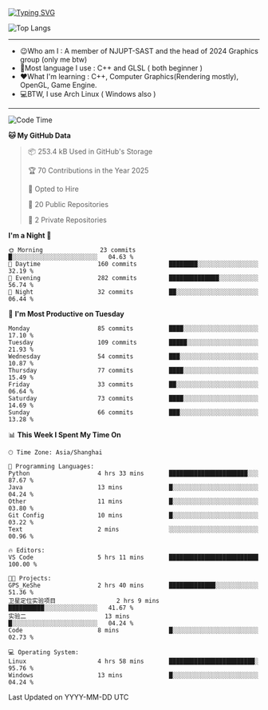 <a href="https://git.io/typing-svg">
  <img src="https://readme-typing-svg.demolab.com?font=Fira+Code&pause=1000&random=false&width=435&separator=%3D&lines=std%3A%3Aprintln(%22Hello,+world!%22);" alt="Typing SVG" />
</a>

![Top Langs](https://github-readme-stats.vercel.app/api/top-langs/?username=FOTH0626&theme=transparent)

---

- 😉Who am I : A member of NJUPT-SAST and the head of 2024 Graphics group (only me btw)
- 📖Most language I use : C++ and GLSL ( both beginner )
- ❤What I'm learning : C++, Computer Graphics(Rendering mostly), OpenGL, Game Engine.
- 💻BTW, I use Arch Linux ( Windows also )
---
<!--START_SECTION:waka-->
![Code Time](http://img.shields.io/badge/Code%20Time-181%20hrs%2036%20mins-blue)

**🐱 My GitHub Data** 

> 📦 253.4 kB Used in GitHub's Storage 
 > 
> 🏆 70 Contributions in the Year 2025
 > 
> 💼 Opted to Hire
 > 
> 📜 20 Public Repositories 
 > 
> 🔑 2 Private Repositories 
 > 
**I'm a Night 🦉** 

```text
🌞 Morning                23 commits          █░░░░░░░░░░░░░░░░░░░░░░░░   04.63 % 
🌆 Daytime                160 commits         ████████░░░░░░░░░░░░░░░░░   32.19 % 
🌃 Evening                282 commits         ██████████████░░░░░░░░░░░   56.74 % 
🌙 Night                  32 commits          ██░░░░░░░░░░░░░░░░░░░░░░░   06.44 % 
```
📅 **I'm Most Productive on Tuesday** 

```text
Monday                   85 commits          ████░░░░░░░░░░░░░░░░░░░░░   17.10 % 
Tuesday                  109 commits         █████░░░░░░░░░░░░░░░░░░░░   21.93 % 
Wednesday                54 commits          ███░░░░░░░░░░░░░░░░░░░░░░   10.87 % 
Thursday                 77 commits          ████░░░░░░░░░░░░░░░░░░░░░   15.49 % 
Friday                   33 commits          ██░░░░░░░░░░░░░░░░░░░░░░░   06.64 % 
Saturday                 73 commits          ████░░░░░░░░░░░░░░░░░░░░░   14.69 % 
Sunday                   66 commits          ███░░░░░░░░░░░░░░░░░░░░░░   13.28 % 
```


📊 **This Week I Spent My Time On** 

```text
🕑︎ Time Zone: Asia/Shanghai

💬 Programming Languages: 
Python                   4 hrs 33 mins       ██████████████████████░░░   87.67 % 
Java                     13 mins             █░░░░░░░░░░░░░░░░░░░░░░░░   04.24 % 
Other                    11 mins             █░░░░░░░░░░░░░░░░░░░░░░░░   03.80 % 
Git Config               10 mins             █░░░░░░░░░░░░░░░░░░░░░░░░   03.22 % 
Text                     2 mins              ░░░░░░░░░░░░░░░░░░░░░░░░░   00.96 % 

🔥 Editors: 
VS Code                  5 hrs 11 mins       █████████████████████████   100.00 % 

🐱‍💻 Projects: 
GPS_KeShe                2 hrs 40 mins       █████████████░░░░░░░░░░░░   51.36 % 
卫星定位实验项目                 2 hrs 9 mins        ██████████░░░░░░░░░░░░░░░   41.67 % 
实验二                      13 mins             █░░░░░░░░░░░░░░░░░░░░░░░░   04.24 % 
Code                     8 mins              █░░░░░░░░░░░░░░░░░░░░░░░░   02.73 % 

💻 Operating System: 
Linux                    4 hrs 58 mins       ████████████████████████░   95.76 % 
Windows                  13 mins             █░░░░░░░░░░░░░░░░░░░░░░░░   04.24 % 
```


 Last Updated on YYYY-MM-DD UTC
<!--END_SECTION:waka-->
